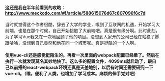 #### 这还是我在半年前看到的攻略：http://www.meckodo.com/#!/article/588615076d67c807096f6c7d

当时就觉得这个作者很酷，辞去了大学的学业，嗅到了互联网的机遇，开始学习大前端，也是在那个时候，自己开始接触了大前端吧。真是很有缘分啊。此时此刻，为了学习Vue我又在一次地回顾了他的项目。没想到人家开的公司已经在站稳了脚跟哈哈，没想到自己竟然和他在同一个城市呢。真是挺酷的一个人啊。


#### 使用vue-cli还是感觉挺陌生的。再看一次里面的webpack配置已经晕了。然后在执行一次就发现莫名其妙地快了。这么多的配置文件，4099ms就启动了，跟自己以前搭的react-webpack环境还真是天差地别，以后有时间还需要研究一下vue-cli。（唉，便利了人类，也增加了学习成本。麻烦的伸手党对吧）